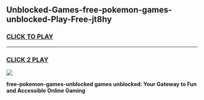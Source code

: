 
## Unblocked-Games-free-pokemon-games-unblocked-Play-Free-jt8hy
<h3>
<a href="https://premium76.site?title=free-pokemon-games-unblocked&ref=10A">CLICK TO PLAY</a></h3>
<hr>

<h3>
<a href="https://premium76.site?title=free-pokemon-games-unblocked&ref=10A">CLICK 2 PLAY</a>
  
</h3>

<a href="https://premium76.site?title=free-pokemon-games-unblocked&ref=10A"><img src="https://clearcache.store/games.png"></a>


**free-pokemon-games-unblocked games unblocked: Your Gateway to Fun and Accessible Online Gaming**
